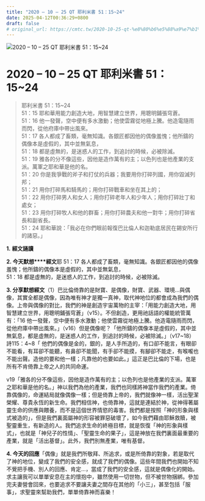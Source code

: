 ```yaml
---
title: "2020 – 10 – 25 QT 耶利米書 51：15~24"
date: 2025-04-12T00:36:29+0800
draft: false
# original_url: https://cmtc.tw/2020-10-25-qt-%e8%80%b6%e5%88%a9%e7%b1%b3%e6%9b%b8-51%ef%bc%9a1524
---
```


![2020 – 10 – 25 QT 耶利米書 51：15\~24](/images/qt.jpg   "2020 – 10 – 25 QT 耶利米書 51：15\~24")

# 2020 – 10 – 25 QT 耶利米書 51：15\~24

> 耶利米書 51：15\~24  
> 51：15 耶和華用能力創造大地，用智慧建立世界，用聰明鋪張穹蒼。  
> 51：16 他一發聲，空中便有多水激動；他使雲霧從地極上騰。他造電隨雨而閃，從他府庫中帶出風來。  
> 51：17 各人都成了畜類，毫無知識。各銀匠都因他的偶像羞愧；他所鑄的偶像本是虛假的，其中並無氣息，  
> 51：18 都是虛無的，是迷惑人的工作，到追討的時候，必被除滅。  
> 51：19 雅各的分不像這些，因他是造作萬有的主；以色列也是他產業的支派。萬軍之耶和華是他的名。  
> 51：20 你是我爭戰的斧子和打仗的兵器；我要用你打碎列國，用你毀滅列邦；  
> 51：21 用你打碎馬和騎馬的；用你打碎戰車和坐在其上的；  
> 51：22 用你打碎男人和女人；用你打碎老年人和少年人；用你打碎壯丁和處女；  
> 51：23 用你打碎牧人和他的群畜；用你打碎農夫和他一對牛；用你打碎省長和副省長。  
> 51：24 耶和華說：「我必在你們眼前報復巴比倫人和迦勒底居民在錫安所行的諸惡。」

**1.** **經文誦讀**

**2. 今天默想****經文**耶 51：17 各人都成了畜類，毫無知識。各銀匠都因他的偶像羞愧；他所鑄的偶像本是虛假的，其中並無氣息，  
51：18 都是虛無的，是迷惑人的工作，到追討的時候，必被除滅。

**3. 分享默想經文**（1）巴比倫倚靠的是財寶、是偶像，財寶、武器、環境…與偶像，其實全都是偶像，因為唯有神才是獨一真神，取代神地位的都會成為我們的偶像。上帝與偶像的對比，我們的神是創造宇宙萬物的主宰：「用能力創造大地，用智慧建立世界，用聰明鋪張穹蒼」（v15）。不但創造，更用祂話語的權能統管萬有：「16 他一發聲，空中便有多水激動；他使雲霧從地極上騰。他造電隨雨而閃，從他府庫中帶出風來。」（v16）但是偶像呢？「他所鑄的偶像本是虛假的，其中並無氣息，都是虛無的，是迷惑人的工作，到追討的時候，必被除滅。」（v17\~18）詩115：4\~8「 他們的偶像是金的，銀的，是人手所造的，有口卻不能言，有眼卻不能看，有耳卻不能聽，有鼻卻不能聞，有手卻不能摸，有腳卻不能走，有喉嚨也不能出聲。造他的要和他一樣；凡靠他的也要如此。」這正是巴比倫的下場，也是所有不肯倚靠上帝之人的共同命運。

v19「雅各的分不像這些，因他是造作萬有的主；以色列也是他產業的支派。萬軍之耶和華是他的名。」神以我們為他的產業，我們也同樣將神當作我們的產業。倚靠偶像的，命運結局就像偶像一樣；但是倚靠上帝的，我們就像神一樣，活出聖潔榮耀、尊貴永恆的新生命。我們相信神，也倚靠神，這就是連結於神，從神得著屬靈生命的供應與餵養，而不是這個世界情慾的毒害。我們都是按照「神的形象與樣式被造的」，但是我們裏面屬神的形容被罪惡破壞了，如今我們藉由耶穌救贖，被聖靈重生，有新造的人。我們追求生命的終極目標，就是恢復「神的形象與樣式」，也就是「神兒子的性情」、「聖靈生命的果子」，這是神放在我們裏面最重要的產業，就是「活出基督」。此外，我們別無產業，唯有基督。

**4. 今天的回應**「偶像」就是我們所敬拜、所追求，或是所倚靠的對象，若是取代了神的地位，變成了我們的安全感，就成了我們的偶像。這些年間我們也開始不知不覺把手機、別人的回應、肯定…，當成了我們的安全感，這就是偶像化的開始。求主讓我可以單單安息在主的懷抱中，雖然使用一切世物，但不被世物捆綁。參加完夫妻營會回來，也要追求不要讓夫妻之間存在其他的「小三」，甚至包括「服事」，求聖靈來幫助我們，單單倚靠神而喜樂！
